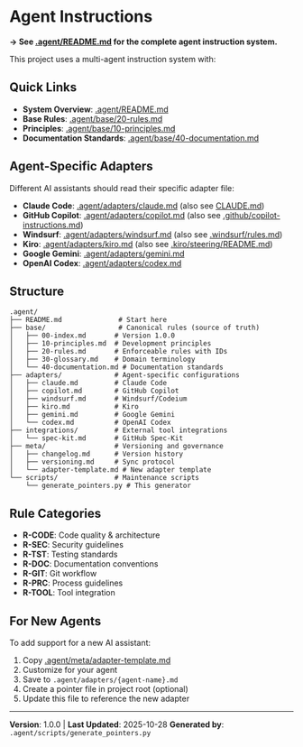 # Agent Instructions

**→ See [.agent/README.md](.agent/README.md) for the complete agent instruction system.**

This project uses a multi-agent instruction system with:

## Quick Links

- **System Overview**: [.agent/README.md](.agent/README.md)
- **Base Rules**: [.agent/base/20-rules.md](.agent/base/20-rules.md)
- **Principles**: [.agent/base/10-principles.md](.agent/base/10-principles.md)
- **Documentation Standards**: [.agent/base/40-documentation.md](.agent/base/40-documentation.md)

## Agent-Specific Adapters

Different AI assistants should read their specific adapter file:

- **Claude Code**: [.agent/adapters/claude.md](.agent/adapters/claude.md) (also see [CLAUDE.md](CLAUDE.md))
- **GitHub Copilot**: [.agent/adapters/copilot.md](.agent/adapters/copilot.md) (also see [.github/copilot-instructions.md](.github/copilot-instructions.md))
- **Windsurf**: [.agent/adapters/windsurf.md](.agent/adapters/windsurf.md) (also see [.windsurf/rules.md](.windsurf/rules.md))
- **Kiro**: [.agent/adapters/kiro.md](.agent/adapters/kiro.md) (also see [.kiro/steering/README.md](.kiro/steering/README.md))
- **Google Gemini**: [.agent/adapters/gemini.md](.agent/adapters/gemini.md)
- **OpenAI Codex**: [.agent/adapters/codex.md](.agent/adapters/codex.md)

## Structure

```
.agent/
├── README.md              # Start here
├── base/                  # Canonical rules (source of truth)
│   ├── 00-index.md       # Version 1.0.0
│   ├── 10-principles.md  # Development principles
│   ├── 20-rules.md       # Enforceable rules with IDs
│   ├── 30-glossary.md    # Domain terminology
│   └── 40-documentation.md # Documentation standards
├── adapters/             # Agent-specific configurations
│   ├── claude.md         # Claude Code
│   ├── copilot.md        # GitHub Copilot
│   ├── windsurf.md       # Windsurf/Codeium
│   ├── kiro.md           # Kiro
│   ├── gemini.md         # Google Gemini
│   └── codex.md          # OpenAI Codex
├── integrations/         # External tool integrations
│   └── spec-kit.md       # GitHub Spec-Kit
├── meta/                 # Versioning and governance
│   ├── changelog.md      # Version history
│   ├── versioning.md     # Sync protocol
│   └── adapter-template.md # New adapter template
└── scripts/              # Maintenance scripts
    └── generate_pointers.py # This generator
```

## Rule Categories

- **R-CODE**: Code quality & architecture
- **R-SEC**: Security guidelines
- **R-TST**: Testing standards
- **R-DOC**: Documentation conventions
- **R-GIT**: Git workflow
- **R-PRC**: Process guidelines
- **R-TOOL**: Tool integration

## For New Agents

To add support for a new AI assistant:

1. Copy [.agent/meta/adapter-template.md](.agent/meta/adapter-template.md)
2. Customize for your agent
3. Save to `.agent/adapters/{agent-name}.md`
4. Create a pointer file in project root (optional)
5. Update this file to reference the new adapter

---

**Version**: 1.0.0 | **Last Updated**: 2025-10-28
**Generated by**: `.agent/scripts/generate_pointers.py`
